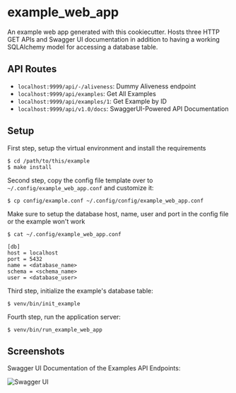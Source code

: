 # example_web_app

An example web app generated with this cookiecutter. Hosts three HTTP GET APIs and Swagger UI documentation in addition to having a working SQLAlchemy model for accessing a database table.

## API Routes

 * `localhost:9999/api/-/aliveness`: Dummy Aliveness endpoint
 * `localhost:9999/api/examples`: Get All Examples
 * `localhost:9999/api/examples/1`: Get Example by ID
 * `localhost:9999/api/v1.0/docs`: SwaggerUI-Powered API Documentation
 
## Setup

First step, setup the virtual environment and install the requirements 
```
$ cd /path/to/this/example
$ make install
```

Second step, copy the config file template over to `~/.config/example_web_app.conf` and customize it:
```
$ cp config/example.conf ~/.config/config/example_web_app.conf
```

Make sure to setup the database host, name, user and port in the config file or the example won't work
```
$ cat ~/.config/example_web_app.conf

[db]
host = localhost
port = 5432
name = <database_name>
schema = <schema_name>
user = <database_user>
```

Third step, initialize the example's database table:
```
$ venv/bin/init_example
```

Fourth step, run the application server:
```
$ venv/bin/run_example_web_app
```

## Screenshots

Swagger UI Documentation of the Examples API Endpoints:

![Swagger UI](https://github.com/aalhour/cookiecutter-aiohttp-sqlalchemy/blob/master/examples/example_web_app_swagger.png "Swagger UI")
